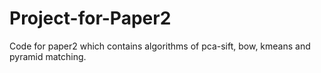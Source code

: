 # Project-for-Paper2
Code for paper2 which contains algorithms of pca-sift, bow, kmeans and pyramid matching.
